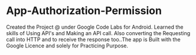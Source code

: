 # App-Authorization-Permission
Created the Project @ under Google Code Labs for Android. Learned the skills of Using API's and Making an API call. Also converting the Requesting call into HTTP and to receive the response too..The app is Built with the Google Licence and solely for Practicing Purpose. 
